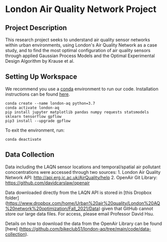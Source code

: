# London Air Quality Network Project

## Project Description 
This research project seeks to understand air quality sensor networks within urban environments, using London's Air Quality Network as a case study, and to find the most optimal configuration of air quality sensors through applied Gaussian Process Models and the Optimal Experimental Design Algorithm by Krause et al. 

## Setting Up Workspace
We recommend you use a [conda](https://conda.io/projects/conda/en/latest/index.html) environment to run our code.
Installation instructions can be found [here](https://conda.io/projects/conda/en/latest/user-guide/install/index.html).

```
conda create --name london-aq python=3.7
conda activate london-aq
pip install jupyter matplotlib pandas numpy requests statsmodels sklearn tensorflow gpflow
pip3 install --upgrade gpflow
```

To exit the environment, run:
```
conda deactivate
```

## Data Collection
Data including the LAQN sensor locations and temporal/spatial air pollutant conccentrations were accessed through two sources:
    1. London Air Quality Network API: http://api.erg.ic.ac.uk/AirQuality/help
    2. OpenAir Git Library: https://github.com/davidcarslaw/openair 

Data downloaded directly from the LAQN API is stored in [this Dropbox folder] (https://www.dropbox.com/home/Urban%20air%20quality/London%20AQ%20network%20optimization/Fall_2021/Data) given that GitHub cannot store our large data files. For access, please email Professor David Hsu.

Details on how to download the data from the OpenAir Library can be found [here] (https://github.com/bikeclub51/london-aq/tree/main/code/data-collection). 
